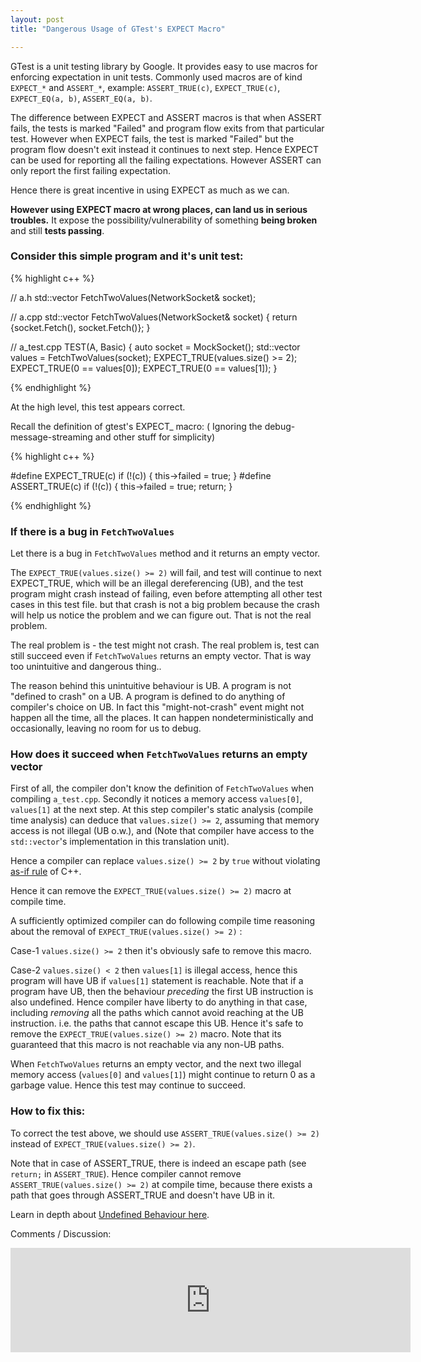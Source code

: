 ```yaml
---
layout: post
title: "Dangerous Usage of GTest's EXPECT Macro"

---
```


GTest is a unit testing library by Google. It provides easy to use macros for enforcing expectation in unit tests. Commonly used macros are of kind `EXPECT_*` and `ASSERT_*`, example: `ASSERT_TRUE(c)`, `EXPECT_TRUE(c)`, `EXPECT_EQ(a, b)`, `ASSERT_EQ(a, b)`.

The difference between EXPECT and ASSERT macros is that when ASSERT fails, the tests is marked "Failed" and program flow exits from that particular test. However when EXPECT fails, the test is marked "Failed" but the program flow doesn't exit instead it continues to next step. Hence EXPECT can be used for reporting all the failing expectations. However ASSERT can only report the first failing expectation.

Hence there is great incentive in using EXPECT as much as we can.

**However using EXPECT macro at wrong places, can land us in serious troubles.** It expose the possibility/vulnerability of something **being broken** and still **tests passing**.

### Consider this simple program and it's unit test:

{% highlight c++ %}

// a.h
std::vector<int> FetchTwoValues(NetworkSocket& socket);

// a.cpp
std::vector<int> FetchTwoValues(NetworkSocket& socket) {
  return {socket.Fetch(), socket.Fetch()};
}

// a_test.cpp
TEST(A, Basic) {
  auto socket = MockSocket();
  std::vector<int> values = FetchTwoValues(socket);
  EXPECT_TRUE(values.size() >= 2);
  EXPECT_TRUE(0 == values[0]);
  EXPECT_TRUE(0 == values[1]);
}

{% endhighlight %}


At the high level, this test appears correct.

Recall the definition of gtest's EXPECT_ macro: ( Ignoring the debug-message-streaming and other stuff for simplicity)

{% highlight c++ %}

#define EXPECT_TRUE(c) if (!(c)) { this->failed = true; }
#define ASSERT_TRUE(c) if (!(c)) { this->failed = true; return; }

{% endhighlight %}


### If there is a bug in `FetchTwoValues`

Let there is a bug in `FetchTwoValues` method and it returns an empty vector.

The `EXPECT_TRUE(values.size() >= 2)` will fail, and test will continue to next EXPECT_TRUE, which will be an illegal dereferencing (UB), and the test program might crash instead of failing, even before attempting all other test cases in this test file.
but that crash is not a big problem because the crash will help us notice the problem and we can figure out. That is not the real problem.

The real problem is - the test might not crash. The real problem is, test can still succeed even if `FetchTwoValues` returns an empty vector. That is way too unintuitive and dangerous thing..

The reason behind this unintuitive behaviour is UB. A program is not "defined to crash" on a UB. A program is defined to do anything of compiler's choice on UB. In fact this "might-not-crash" event might not happen all the time, all the places. It can happen nondeterministically and occasionally, leaving no room for us to debug.

### How does it succeed when `FetchTwoValues` returns an empty vector


First of all, the compiler don't know the definition of `FetchTwoValues` when compiling `a_test.cpp`. Secondly it notices a memory access `values[0]`, `values[1]` at the next step. At this step compiler's static analysis (compile time analysis) can deduce that `values.size() >= 2`, assuming that memory access is not illegal (UB o.w.), and (Note that compiler have access to the `std::vector`'s implementation in this translation unit).

Hence a compiler can replace `values.size() >= 2` by `true` without violating [as-if rule](https://en.cppreference.com/w/cpp/language/as_if) of C++.

Hence it can remove the `EXPECT_TRUE(values.size() >= 2)` macro at compile time.

A sufficiently optimized compiler can do following compile time reasoning about the removal of `EXPECT_TRUE(values.size() >= 2)` :

Case-1 `values.size() >= 2` then it's obviously safe to remove this macro.

Case-2 `values.size() < 2` then `values[1]` is illegal access, hence this program will have UB if `values[1]` statement is reachable. Note that if a program have UB, then the behaviour *preceding* the first UB instruction is also undefined. Hence compiler have liberty to do anything in that case, including *removing* all the paths which cannot avoid reaching at the UB instruction. i.e. the paths that cannot escape this UB. Hence it's safe to remove the `EXPECT_TRUE(values.size() >= 2)` macro. Note that its guaranteed that this macro is not reachable via any non-UB paths.

When `FetchTwoValues` returns an empty vector, and the next two illegal memory access (`values[0]` and `values[1]`) might continue to return 0 as a garbage value. Hence this test may continue to succeed.

### How to fix this:

To correct the test above, we should use `ASSERT_TRUE(values.size() >= 2)` instead of `EXPECT_TRUE(values.size() >= 2)`.

Note that in case of ASSERT_TRUE, there is indeed an escape path (see `return;` in `ASSERT_TRUE`). Hence compiler cannot remove `ASSERT_TRUE(values.size() >= 2)` at compile time, because there exists a path that goes through ASSERT_TRUE and doesn't have UB in it.


Learn in depth about [Undefined Behaviour here](https://mohitmv.github.io/blog/Cpp-Undefined-Behaviour-101/).


Comments / Discussion:

<iframe id="reddit-embed" src="https://www.redditmedia.com/r/cpp/comments/u9p8e1/dangerous_usage_of_gtests_expect_macro/?ref_source=embed&amp;ref=share&amp;embed=true" sandbox="allow-scripts allow-same-origin allow-popups" style="border: none;" height="167" width="640" scrolling="no"></iframe>
